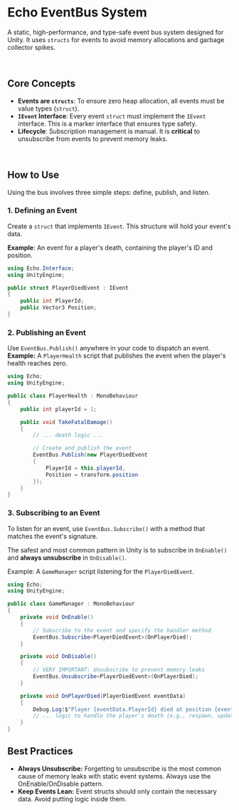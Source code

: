 # Echo EventBus System

A static, high-performance, and type-safe event bus system designed for Unity. It uses `structs` for events to avoid memory allocations and garbage collector spikes.

<br>

## Core Concepts

- **Events are `structs`**: To ensure zero heap allocation, all events must be value types (`struct`).
- **`IEvent` Interface**: Every event `struct` must implement the `IEvent` interface. This is a marker interface that ensures type safety.
- **Lifecycle**: Subscription management is manual. It is **critical** to unsubscribe from events to prevent memory leaks.

<br>

## How to Use

Using the bus involves three simple steps: define, publish, and listen.

### 1. Defining an Event

Create a `struct` that implements `IEvent`. This structure will hold your event's data.

**Example**: An event for a player's death, containing the player's ID and position.

```csharp
using Echo.Interface;
using UnityEngine;

public struct PlayerDiedEvent : IEvent
{
    public int PlayerId;
    public Vector3 Position;
}
```

### 2. Publishing an Event

Use `EventBus.Publish()` anywhere in your code to dispatch an event.
**Example:** A `PlayerHealth` script that publishes the event when the player's health reaches zero.

```csharp
using Echo;
using UnityEngine;

public class PlayerHealth : MonoBehaviour
{
    public int playerId = 1;

    public void TakeFatalDamage()
    {
        // ... death logic ...

        // Create and publish the event
        EventBus.Publish(new PlayerDiedEvent
        {
            PlayerId = this.playerId,
            Position = transform.position
        });
    }
}
```

### 3. Subscribing to an Event

To listen for an event, use `EventBus.Subscribe()` with a method that matches the event's signature.

The safest and most common pattern in Unity is to subscribe in `OnEnable()` and **always unsubscribe** in `OnDisable()`.

Example: A `GameManager` script listening for the `PlayerDiedEvent`.

```csharp
using Echo;
using UnityEngine;

public class GameManager : MonoBehaviour
{
    private void OnEnable()
    {
        // Subscribe to the event and specify the handler method
        EventBus.Subscribe<PlayerDiedEvent>(OnPlayerDied);
    }

    private void OnDisable()
    {
        // VERY IMPORTANT: Unsubscribe to prevent memory leaks
        EventBus.Unsubscribe<PlayerDiedEvent>(OnPlayerDied);
    }

    private void OnPlayerDied(PlayerDiedEvent eventData)
    {
        Debug.Log($"Player {eventData.PlayerId} died at position {eventData.Position}!");
        // ... logic to handle the player's death (e.g., respawn, update UI) ...
    }
}
```

## Best Practices
- **Always Unsubscribe:** Forgetting to unsubscribe is the most common cause of memory leaks with static event systems. Always use the OnEnable/OnDisable pattern.
- **Keep Events Lean:** Event structs should only contain the necessary data. Avoid putting logic inside them.
